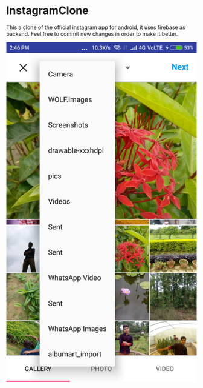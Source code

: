 # InstagramClone
This a clone of the official instagram app for android, it uses firebase as backend.
Feel free to commit new changes in order to make it better.

![](Screenshots/Screenshot_2018-08-24-14-46-53-387_com.dannproductions.instaclone.png)
